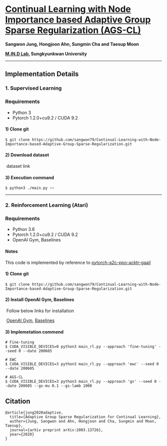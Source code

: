# [Continual Learning with Node Importance based Adaptive Group Sparse Regularization (AGS-CL)](https://arxiv.org/abs/2003.13726) 

**Sangwon Jung, Hongjoon Ahn, Sungmin Cha and Taesup Moon**

**[M.IN.D Lab](https://mindlab-skku.github.io), Sungkyunkwan University**

------

## **Implementation Details**

### 1. Supervised Learning

### Requirements

- Python 3
- Pytorch 1.2.0+cu9.2 / CUDA 9.2

#### 1) Clone git

```
$ git clone https://github.com/sangwon79/Continual-Learning-with-Node-Importance-based-Adaptive-Group-Sparse-Regularization.git
```



#### 2) Download dataset

​	dataset link

#### 3) Execution command

```
$ python3 ./main.py ~~
```



------

### 2. Reinforcement Learning (Atari)

### Requirements

- Python 3.6
- Pytorch 1.2.0+cu9.2 / CUDA 9.2
- OpenAI Gym, Baselines

#### Notes

This code is implemented by reference to [pytorch-a2c-ppo-acktr-gaail](https://github.com/ikostrikov/pytorch-a2c-ppo-acktr-gail) 

#### 1) Clone git

```
$ git clone https://github.com/sangwon79/Continual-Learning-with-Node-Importance-based-Adaptive-Group-Sparse-Regularization.git
```



#### 2) Install OpenAI Gym, Baselines

​	Follow below links for installation

​	[OpenAI Gym](https://github.com/openai/gym#installation), [Baselines](https://github.com/openai/baselinesn)

#### 3) Implemetation commend

```
# Fine-tuning
$ CUDA_VISIBLE_DEVICES=0 python3 main_rl.py --approach 'fine-tuning' --seed 0 --date 200605  

# EWC
$ CUDA_VISIBLE_DEVICES=3 python3 main_rl.py --approach 'ewc' --seed 0 --date 200605 

# AGS-CL
$ CUDA_VISIBLE_DEVICES=3 python3 main_rl.py --approach 'gs' --seed 0 --date 200605 --gs-mu 0.1 --gs-lamb 1000
```

## **Citation**

```
@article{jung2020adaptive,
  title={Adaptive Group Sparse Regularization for Continual Learning},
  author={Jung, Sangwon and Ahn, Hongjoon and Cha, Sungmin and Moon, Taesup},
  journal={arXiv preprint arXiv:2003.13726},
  year={2020}
}
```

